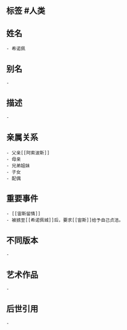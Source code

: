 ## 标签  #人类
## 姓名
	- 希诺佩
## 别名
	-
## 描述
	-
## 亲属关系
	- 父亲[[阿索波斯]]
	- 母亲
	- 兄弟姐妹
	- 子女
	- 配偶
## 重要事件
	- [[宙斯留情]]
	- 被掳至[[希诺佩城]]后，要求[[宙斯]]给予自己贞洁。
## 不同版本
	-
## 艺术作品
	-
## 后世引用
	-
